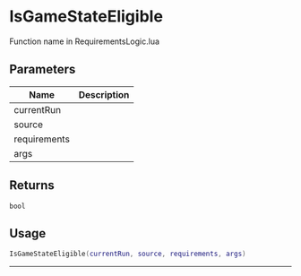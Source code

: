 # IsGameStateEligible

Function name in RequirementsLogic.lua

## Parameters

| Name         | Description |
| ------------ | ----------- |
| currentRun   |             |
| source       |             |
| requirements |             |
| args         |             |

## Returns

`bool`

## Usage

```lua
IsGameStateEligible(currentRun, source, requirements, args)
```

---
